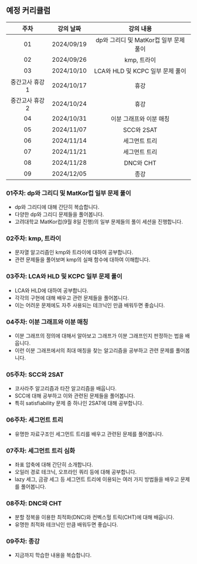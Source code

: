 ## 예정 커리큘럼

| 주차 | 강의 날짜 |              강의 내용                |
| :--: | :------: |:--------------------------------------------: | 
| 01 | 2024/09/19 | dp와 그리디 및 MatKor컵 일부 문제 풀이 |
| 02 | 2024/09/26 | kmp, 트라이 |  |
| 03 | 2024/10/10 | LCA와 HLD 및 KCPC 일부 문제 풀이 |  |
| 중간고사 휴강 1 | 2024/10/17 | 휴강 |  |
| 중간고사 휴강 2 | 2024/10/24 | 휴강 |  |
| 04 | 2024/10/31 | 이분 그래프와 이분 매칭 |  |
| 05 | 2024/11/07 | SCC와 2SAT |  |
| 06 | 2024/11/14 | 세그먼트 트리  |  |
| 07 | 2024/11/21 | 세그먼트 트리 |  |
| 08 | 2024/11/28 | DNC와 CHT |  |
| 09 | 2024/12/05 | 종강 |  |

### 01주차: dp와 그리디 및 MatKor컵 일부 문제 풀이

- dp와 그리디에 대해 간단히 복습합니다.
- 다양한 dp와 그리디 문제들을 풀어봅니다.
- 고려대학교 MatKor컵(9월 8일 진행)의 일부 문제들의 풀이 세션을 진행합니다. 

### 02주차: kmp, 트라이

- 문자열 알고리즘인 kmp와 트라이에 대하여 공부합니다.
- 관련 문제들을 풀어보며 kmp의 실패 함수에 대하여 이해합니다.

### 03주차: LCA와 HLD 및 KCPC 일부 문제 풀이

- LCA와 HLD에 대하여 공부합니다.
- 각각의 구현에 대해 배우고 관련 문제들을 풀어봅니다.
- 이는 어려운 문제에도 자주 사용되는 테크닉인 만큼 배워두면 좋습니다.

### 04주차: 이분 그래프와 이분 매칭

- 이분 그래프의 정의에 대해서 알아보고 그래프가 이분 그래프인지 판정하는 법을 배웁니다.
- 이런 이분 그래프에서의 최대 매칭을 찾는 알고리즘을 공부하고 관련 문제를 풀어봅니다.

### 05주차: SCC와 2SAT

- 코사라주 알고리즘과 타잔 알고리즘을 배웁니다.
- SCC에 대해 공부하고 이와 관련된 문제들을 풀어봅니다.
- 특히 satisfiability 문제 중 하나인 2SAT에 대해 공부합니다.

### 06주차: 세그먼트 트리

- 유명한 자료구조인 세그먼트 트리를 배우고 관련된 문제를 풀어봅니다.

### 07주차: 세그먼트 트리 심화

- 좌표 압축에 대해 간단히 소개합니다.
- 오일러 경로 테크닉, 오프라인 쿼리 등에 대해 공부합니다.
- lazy 세그, 금광 세그 등 세그먼트 트리에 이용되는 여러 가지 방법들을 배우고 문제를 풀어봅니다.

### 08주차: DNC와 CHT

- 분할 정복을 이용한 최적화(DNC)와 컨벡스헐 트릭(CHT)에 대해 배웁니다.
- 유명한 최적화 테크닉인 만큼 배워두면 좋습니다.

### 09주차: 종강 

- 지금까지 학습한 내용을 복습합니다.
